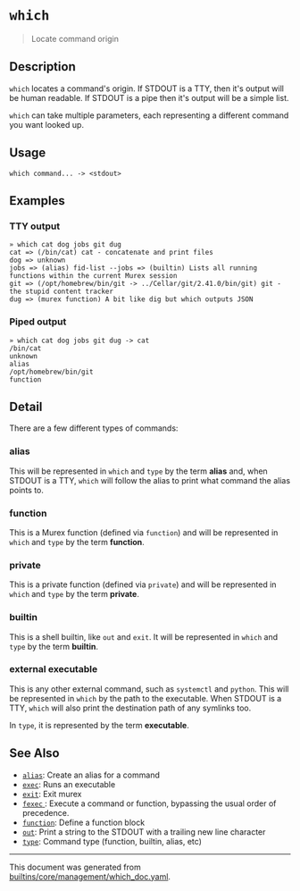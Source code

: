 # `which`

> Locate command origin

## Description

`which` locates a command's origin. If STDOUT is a TTY, then it's output will be
human readable. If STDOUT is a pipe then it's output will be a simple list.

`which` can take multiple parameters, each representing a different command you
want looked up.

## Usage

```
which command... -> <stdout>
```

## Examples

### TTY output

```
» which cat dog jobs git dug
cat => (/bin/cat) cat - concatenate and print files
dog => unknown
jobs => (alias) fid-list --jobs => (builtin) Lists all running functions within the current Murex session
git => (/opt/homebrew/bin/git -> ../Cellar/git/2.41.0/bin/git) git - the stupid content tracker
dug => (murex function) A bit like dig but which outputs JSON
```

### Piped output

```
» which cat dog jobs git dug -> cat
/bin/cat
unknown
alias
/opt/homebrew/bin/git
function
```

## Detail

There are a few different types of commands:

### alias

This will be represented in `which` and `type` by the term **alias** and, when
STDOUT is a TTY, `which` will follow the alias to print what command the alias
points to.

### function

This is a Murex function (defined via `function`) and will be represented in
`which` and `type` by the term **function**.

### private

This is a private function (defined via `private`) and will be represented in
`which` and `type` by the term **private**.

### builtin

This is a shell builtin, like `out` and `exit`. It will be represented in
`which` and `type` by the term **builtin**.

### external executable

This is any other external command, such as `systemctl` and `python`. This
will be represented in `which` by the path to the executable. When STDOUT is a
TTY, `which` will also print the destination path of any symlinks too.

In `type`, it is represented by the term **executable**.

## See Also

* [`alias`](../commands/alias.md):
  Create an alias for a command
* [`exec`](../commands/exec.md):
  Runs an executable
* [`exit`](../commands/exit.md):
  Exit murex
* [`fexec` ](../commands/fexec.md):
  Execute a command or function, bypassing the usual order of precedence.
* [`function`](../commands/function.md):
  Define a function block
* [`out`](../commands/out.md):
  Print a string to the STDOUT with a trailing new line character
* [`type`](../commands/type.md):
  Command type (function, builtin, alias, etc)

<hr/>

This document was generated from [builtins/core/management/which_doc.yaml](https://github.com/lmorg/murex/blob/master/builtins/core/management/which_doc.yaml).